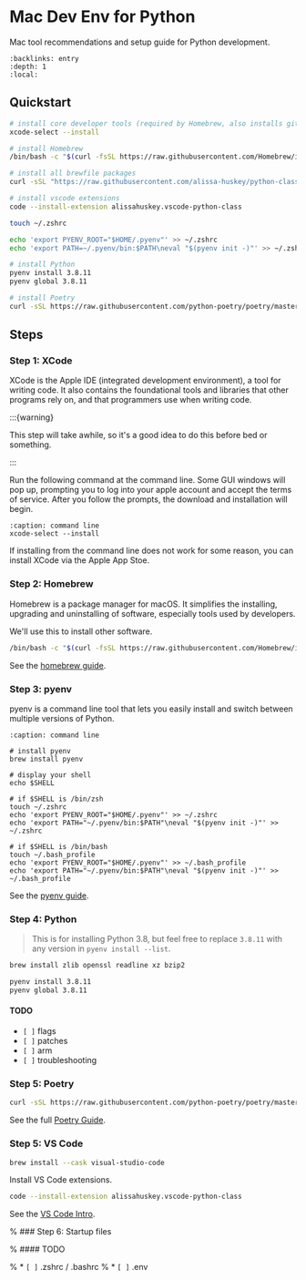 Mac Dev Env for Python
======================

Mac tool recommendations and setup guide for Python development.


```{contents} Table of Contents
:backlinks: entry
:depth: 1
:local:
```


Quickstart
----------

```bash
# install core developer tools (required by Homebrew, also installs git)
xcode-select --install

# install Homebrew
/bin/bash -c "$(curl -fsSL https://raw.githubusercontent.com/Homebrew/install/master/install.sh)"

# install all brewfile packages
curl -sSL "https://raw.githubusercontent.com/alissa-huskey/python-class/master/docs/tools/brewfile.rb" | brew bundle install --file=-

# install vscode extensions
code --install-extension alissahuskey.vscode-python-class

touch ~/.zshrc

echo 'export PYENV_ROOT="$HOME/.pyenv"' >> ~/.zshrc
echo 'export PATH=~/.pyenv/bin:$PATH\neval "$(pyenv init -)"' >> ~/.zshrc

# install Python
pyenv install 3.8.11
pyenv global 3.8.11

# install Poetry
curl -sSL https://raw.githubusercontent.com/python-poetry/poetry/master/get-poetry.py | python
```

Steps
-----

### Step 1: XCode

XCode is the Apple IDE (integrated development environment), a tool for writing
code. It also contains the foundational tools and libraries that other programs
rely on, and that programmers use when writing code.

:::{warning}

This step will take awhile, so it's a good idea to do this before bed or something.

:::

Run the following command at the command line. Some GUI windows will pop up,
prompting you to log into your apple account and accept the terms of service.
After you follow the prompts, the download and installation will begin.

```{code-block} console
:caption: command line
xcode-select --install
```

If installing from the command line does not work for some reason, you can
install XCode via the Apple App Stoe.

### Step 2: Homebrew

Homebrew is a package manager for macOS.  It simplifies the installing,
upgrading and uninstalling of software, especially tools used by developers.

We'll use this to install other software.

```bash
/bin/bash -c "$(curl -fsSL https://raw.githubusercontent.com/Homebrew/install/master/install.sh)"
```

See the [homebrew guide](homebrew.md).

### Step 3: pyenv

pyenv is a command line tool that lets you easily install and switch between
multiple versions of Python.

```{code-block} console
:caption: command line

# install pyenv
brew install pyenv

# display your shell
echo $SHELL

# if $SHELL is /bin/zsh
touch ~/.zshrc
echo 'export PYENV_ROOT="$HOME/.pyenv"' >> ~/.zshrc
echo 'export PATH="~/.pyenv/bin:$PATH"\neval "$(pyenv init -)"' >> ~/.zshrc

# if $SHELL is /bin/bash
touch ~/.bash_profile
echo 'export PYENV_ROOT="$HOME/.pyenv"' >> ~/.bash_profile
echo 'export PATH="~/.pyenv/bin:$PATH"\neval "$(pyenv init -)"' >> ~/.bash_profile
```

See the [pyenv guide](pyenv.md).

### Step 4: Python

> This is for installing Python 3.8, but feel free to replace `3.8.11` with any
> version in `pyenv install --list`.

```bash
brew install zlib openssl readline xz bzip2

pyenv install 3.8.11
pyenv global 3.8.11
```

#### TODO

- `[ ]` flags
- `[ ]` patches
- `[ ]` arm
- `[ ]` troubleshooting

### Step 5: Poetry

```bash
curl -sSL https://raw.githubusercontent.com/python-poetry/poetry/master/get-poetry.py | python
```

See the full [Poetry Guide](poetry.md).

### Step 5: VS Code

```bash
brew install --cask visual-studio-code
```

Install VS Code extensions.

```bash
code --install-extension alissahuskey.vscode-python-class
```

See the [VS Code Intro](vscode.md).

% ### Step 6: Startup files

% #### TODO

% * `[ ]` .zshrc / .bashrc
% * `[ ]` .env
